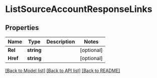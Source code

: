 # ListSourceAccountResponseLinks

## Properties

Name | Type | Description | Notes
------------ | ------------- | ------------- | -------------
**Rel** | **string** |  | [optional] 
**Href** | **string** |  | [optional] 

[[Back to Model list]](../README.md#documentation-for-models) [[Back to API list]](../README.md#documentation-for-api-endpoints) [[Back to README]](../README.md)


